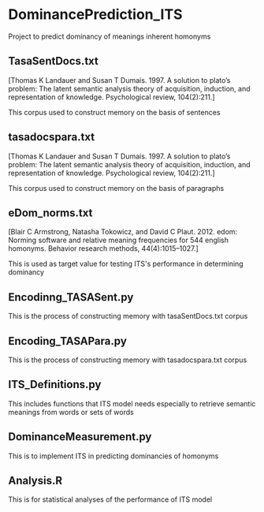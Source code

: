 # DominancePrediction_ITS
Project to predict dominancy of meanings inherent homonyms

## TasaSentDocs.txt
[Thomas K Landauer and Susan T Dumais. 1997. A solution to plato’s problem: The latent semantic analysis theory of acquisition, induction, and representation of knowledge. Psychological review, 104(2):211.]

This corpus used to construct memory on the basis of sentences

## tasadocspara.txt
[Thomas K Landauer and Susan T Dumais. 1997. A solution to plato’s problem: The latent semantic analysis theory of acquisition, induction, and representation of knowledge. Psychological review, 104(2):211.]

This corpus used to construct memory on the basis of paragraphs

## eDom_norms.txt
[Blair C Armstrong, Natasha Tokowicz, and David C Plaut. 2012. edom: Norming software and relative meaning frequencies for 544 english homonyms. Behavior research methods, 44(4):1015–1027.]

This is used as target value for testing ITS's performance in determining dominancy


## Encodinng_TASASent.py

This is the process of constructing memory with tasaSentDocs.txt corpus

## Encoding_TASAPara.py

This is the process of constructing memory with tasadocspara.txt corpus

## ITS_Definitions.py

This includes functions that ITS model needs especially to retrieve semantic meanings
from words or sets of words

## DominanceMeasurement.py

This is to implement ITS in predicting dominancies of homonyms

## Analysis.R

This is for statistical analyses of the performance of ITS model

